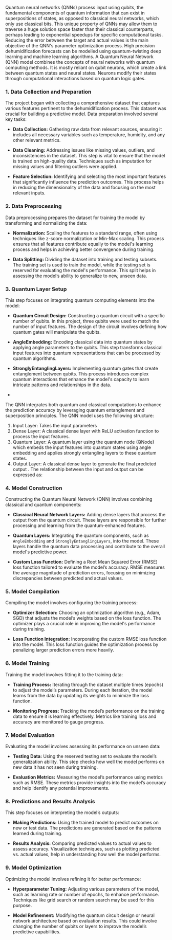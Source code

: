 Quantum neural networks (QNNs) process input using qubits, the fundamental components of quantum information that can exist in superpositions of states, as opposed to classical neural networks, which only use classical bits. This unique property of QNNs may allow them to traverse a huge solution space faster than their classical counterparts, perhaps leading to exponential speedups for specific computational tasks. Reducing the error between the target and actual values is the main objective of the QNN's parameter optimization process. High precision dehumidification forecasts can be modelled using quantum-twisting deep learning and machine learning algorithms. A Quantum Neural Network (QNN) model combines the concepts of neural networks with quantum computing methods. It is mostly reliant on qubit neurons, which create a link between quantum states and neural states. Neurons modify their states through computational interactions based on quantum logic gates.

### **1. Data Collection and Preparation**

The project began with collecting a comprehensive dataset that captures various features pertinent to the dehumidification process. This dataset was crucial for building a predictive model. Data preparation involved several key tasks:

- **Data Collection:** Gathering raw data from relevant sources, ensuring it includes all necessary variables such as temperature, humidity, and any other relevant metrics.
  
- **Data Cleaning:** Addressing issues like missing values, outliers, and inconsistencies in the dataset. This step is vital to ensure that the model is trained on high-quality data. Techniques such as imputation for missing values and filtering outliers were applied.

- **Feature Selection:** Identifying and selecting the most important features that significantly influence the prediction outcomes. This process helps in reducing the dimensionality of the data and focusing on the most relevant inputs.

### **2. Data Preprocessing**


Data preprocessing prepares the dataset for training the model by transforming and normalizing the data:

- **Normalization:** Scaling the features to a standard range, often using techniques like z-score normalization or Min-Max scaling. This process ensures that all features contribute equally to the model's learning process and helps in achieving better convergence during training.

- **Data Splitting:** Dividing the dataset into training and testing subsets. The training set is used to train the model, while the testing set is reserved for evaluating the model's performance. This split helps in assessing the model’s ability to generalize to new, unseen data.

### **3. Quantum Layer Setup**


This step focuses on integrating quantum computing elements into the model:

- **Quantum Circuit Design:** Constructing a quantum circuit with a specific number of qubits. In this project, three qubits were used to match the number of input features. The design of the circuit involves defining how quantum gates will manipulate the qubits.

- **AngleEmbedding:** Encoding classical data into quantum states by applying angle parameters to the qubits. This step transforms classical input features into quantum representations that can be processed by quantum algorithms.

- **StronglyEntanglingLayers:** Implementing quantum gates that create entanglement between qubits. This process introduces complex quantum interactions that enhance the model's capacity to learn intricate patterns and relationships in the data.
- 
The QNN integrates both quantum and classical computations to enhance the prediction accuracy by leveraging quantum entanglement and superposition principles.
The QNN model uses the following structure:
1.	Input Layer: Takes the input parameters  
2.	Dense Layer: A classical dense layer with ReLU activation function to process the input features.
3.	Quantum Layer: A quantum layer using the quantum node (QNode) which embeds the input features into quantum states using angle embedding and applies strongly entangling layers to these quantum states.
4.	Output Layer: A classical dense layer to generate the final predicted output  .
The relationship between the input and output can be expressed as:



### **4. Model Construction**


Constructing the Quantum Neural Network (QNN) involves combining classical and quantum components:

- **Classical Neural Network Layers:** Adding dense layers that process the output from the quantum circuit. These layers are responsible for further processing and learning from the quantum-enhanced features.

- **Quantum Layers:** Integrating the quantum components, such as `AngleEmbedding` and `StronglyEntanglingLayers`, into the model. These layers handle the quantum data processing and contribute to the overall model's predictive power.

- **Custom Loss Function:** Defining a Root Mean Squared Error (RMSE) loss function tailored to evaluate the model’s accuracy. RMSE measures the average magnitude of prediction errors, focusing on minimizing discrepancies between predicted and actual values.

### **5. Model Compilation**


Compiling the model involves configuring the training process:

- **Optimizer Selection:** Choosing an optimization algorithm (e.g., Adam, SGD) that adjusts the model’s weights based on the loss function. The optimizer plays a crucial role in improving the model's performance during training.

- **Loss Function Integration:** Incorporating the custom RMSE loss function into the model. This loss function guides the optimization process by penalizing larger prediction errors more heavily.

### **6. Model Training**


Training the model involves fitting it to the training data:

- **Training Process:** Iterating through the dataset multiple times (epochs) to adjust the model’s parameters. During each iteration, the model learns from the data by updating its weights to minimize the loss function.

- **Monitoring Progress:** Tracking the model’s performance on the training data to ensure it is learning effectively. Metrics like training loss and accuracy are monitored to gauge progress.

### **7. Model Evaluation**


Evaluating the model involves assessing its performance on unseen data:

- **Testing Data:** Using the reserved testing set to evaluate the model’s generalization ability. This step checks how well the model performs on new data it has not seen during training.

- **Evaluation Metrics:** Measuring the model’s performance using metrics such as RMSE. These metrics provide insights into the model’s accuracy and help identify any potential improvements.

### **8. Predictions and Results Analysis**


This step focuses on interpreting the model’s outputs:

- **Making Predictions:** Using the trained model to predict outcomes on new or test data. The predictions are generated based on the patterns learned during training.

- **Results Analysis:** Comparing predicted values to actual values to assess accuracy. Visualization techniques, such as plotting predicted vs. actual values, help in understanding how well the model performs.

### **9. Model Optimization**


Optimizing the model involves refining it for better performance:

- **Hyperparameter Tuning:** Adjusting various parameters of the model, such as learning rate or number of epochs, to enhance performance. Techniques like grid search or random search may be used for this purpose.

- **Model Refinement:** Modifying the quantum circuit design or neural network architecture based on evaluation results. This could involve changing the number of qubits or layers to improve the model’s predictive capabilities.
